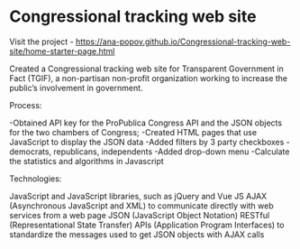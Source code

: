 # Congressional tracking web site

Visit the project - https://ana-popov.github.io/Congressional-tracking-web-site/home-starter-page.html

Created a Congressional tracking web site for Transparent Government in Fact (TGIF), a non-partisan non-profit organization working to increase the public’s involvement in government.

Process:

-Obtained API key for the ProPublica Congress API and the JSON objects for the two chambers of Congress;
-Created HTML pages that use JavaScript to display the JSON data
-Added filters by 3 party checkboxes - democrats, republicans, independents
-Added drop-down menu
-Calculate the statistics and algorithms in Javascript

Technologies:

JavaScript and JavaScript libraries, such as jQuery and Vue JS
AJAX (Asynchronous JavaScript and XML) to communicate directly with web services from a web page
JSON (JavaScript Object Notation)
RESTful (Representational State Transfer) APIs (Application Program Interfaces) to standardize the messages used to get JSON objects with AJAX calls
